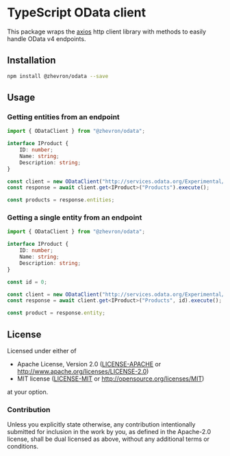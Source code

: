 # TypeScript OData client

This package wraps the [axios](https://github.com/axios/axios) http client library with methods to easily handle OData v4 endpoints.

## Installation

```sh
npm install @zhevron/odata --save
```

## Usage

### Getting entities from an endpoint

```typescript
import { ODataClient } from "@zhevron/odata";

interface IProduct {
    ID: number;
    Name: string;
    Description: string;
}

const client = new ODataClient("http://services.odata.org/Experimental/OData/OData.svc/");
const response = await client.get<IProduct>("Products").execute();

const products = response.entities;
```

### Getting a single entity from an endpoint
```typescript
import { ODataClient } from "@zhevron/odata";

interface IProduct {
    ID: number;
    Name: string;
    Description: string;
}

const id = 0;

const client = new ODataClient("http://services.odata.org/Experimental/OData/OData.svc/");
const response = await client.get<IProduct>("Products", id).execute();

const product = response.entity;
```

## License

Licensed under either of

 * Apache License, Version 2.0 ([LICENSE-APACHE](LICENSE-APACHE) or http://www.apache.org/licenses/LICENSE-2.0)
 * MIT license ([LICENSE-MIT](LICENSE-MIT) or http://opensource.org/licenses/MIT)

at your option.

### Contribution

Unless you explicitly state otherwise, any contribution intentionally submitted
for inclusion in the work by you, as defined in the Apache-2.0 license, shall be dual licensed as above, without any
additional terms or conditions.
